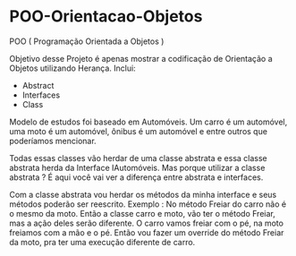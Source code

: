 # POO-Orientacao-Objetos
POO ( Programação Orientada a Objetos )

Objetivo desse Projeto é apenas mostrar a codificação de Orientação a Objetos utilizando Herança.
Inclui:
- Abstract
- Interfaces
- Class


Modelo de estudos foi baseado em Automóveis.
Um carro é um automóvel, uma moto é um automóvel, ônibus é um automóvel e entre outros que poderíamos mencionar.

Todas essas classes vão herdar de uma classe abstrata e essa classe abstrata herda da Interface IAutomóveis.
Mas porque utilizar a classe abstrata ?
É aqui você vai ver a diferença entre abstrata e interfaces.

Com a classe abstrata vou herdar os métodos da minha interface e seus métodos poderão ser reescrito.
Exemplo :
No método Freiar do carro não é o mesmo da moto.
Então a classe carro e moto, vão ter o método Freiar, mas a ação deles serão diferente. O carro vamos freiar com o pé, na moto freiamos com a mão e o pé. 
Então vou fazer um override do método Freiar da moto, pra ter uma execução diferente de carro.

